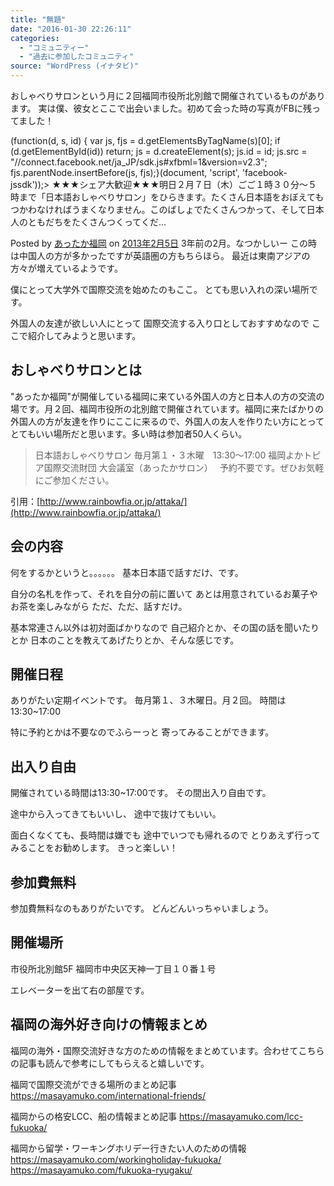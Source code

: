 ```yaml
---
title: "無題"
date: "2016-01-30 22:26:11"
categories:
  - "コミュニティー"
  - "過去に参加したコミュニティ"
source: "WordPress (イナタビ)"
---
```


おしゃべりサロンという月に２回福岡市役所北別館で開催されているものがあります。
実は僕、彼女とここで出会いました。初めて会った時の写真がFBに残ってました！

(function(d, s, id) {  var js, fjs = d.getElementsByTagName(s)[0];  if (d.getElementById(id)) return;  js = d.createElement(s); js.id = id;  js.src = "//connect.facebook.net/ja_JP/sdk.js#xfbml=1&version=v2.3";  fjs.parentNode.insertBefore(js, fjs);}(document, 'script', 'facebook-jssdk'));> ★★★シェア大歓迎★★★明日２月７日（木）ごご１時３０分～５時まで「日本語おしゃべりサロン」をひらきます。たくさん日本語をおぼえてもつかわなければうまくなりません。このばしょでたくさんつかって、そして日本人のともだちをたくさんつくってくだ...

Posted by [あったか福岡](https://www.facebook.com/あったか福岡-181611741967871/) on [2013年2月5日](https://www.facebook.com/181611741967871/photos/a.181659485296430.38154.181611741967871/290215227774188/?type=3)
3年前の2月。なつかしいー
この時は中国人の方が多かったですが英語圏の方もちらほら。
最近は東南アジアの方々が増えているようです。

僕にとって大学外で国際交流を始めたのもここ。
とても思い入れの深い場所です。

外国人の友達が欲しい人にとって
国際交流する入り口としておすすめなので
ここで紹介してみようと思います。

## おしゃべりサロンとは

"あったか福岡"が開催している福岡に来ている外国人の方と日本人の方の交流の場です。月２回、福岡市役所の北別館で開催されています。福岡に来たばかりの外国人の方が友達を作りにここに来るので、外国人の友人を作りたい方にとってとてもいい場所だと思います。多い時は参加者50人くらい。

> 日本語おしゃべりサロン 
毎月第１・３木曜　13:30～17:00 
福岡よかトピア国際交流財団
大会議室（あったかサロン）　
予約不要です。ぜひお気軽にご参加ください。

引用：[http://www.rainbowfia.or.jp/attaka/](http://www.rainbowfia.or.jp/attaka/)

## 会の内容

何をするかというと。。。。。。
基本日本語で話すだけ、です。

自分の名札を作って、それを自分の前に置いて
あとは用意されているお菓子やお茶を楽しみながら
ただ、ただ、話すだけ。

基本常連さん以外は初対面ばかりなので
自己紹介とか、その国の話を聞いたりとか
日本のことを教えてあげたりとか、そんな感じです。

## 開催日程

ありがたい定期イベントです。
毎月第１、３木曜日。月２回。
時間は13:30~17:00

特に予約とかは不要なのでふらーっと
寄ってみることができます。

## 出入り自由

開催されている時間は13:30~17:00です。
その間出入り自由です。

途中から入ってきてもいいし、
途中で抜けてもいい。

面白くなくても、長時間は嫌でも
途中でいつでも帰れるので
とりあえず行ってみることをお勧めします。
きっと楽しい！

## 参加費無料

参加費無料なのもありがたいです。
どんどんいっちゃいましょう。

## 開催場所

市役所北別館5F
福岡市中央区天神一丁目１０番１号 

エレベーターを出て右の部屋です。

## 福岡の海外好き向けの情報まとめ

福岡の海外・国際交流好きな方のための情報をまとめています。合わせてこちらの記事も読んで参考にしてもらえると嬉しいです。

福岡で国際交流ができる場所のまとめ記事
https://masayamuko.com/international-friends/

福岡からの格安LCC、船の情報まとめ記事
https://masayamuko.com/lcc-fukuoka/

福岡から留学・ワーキングホリデー行きたい人のための情報
https://masayamuko.com/workingholiday-fukuoka/
https://masayamuko.com/fukuoka-ryugaku/
